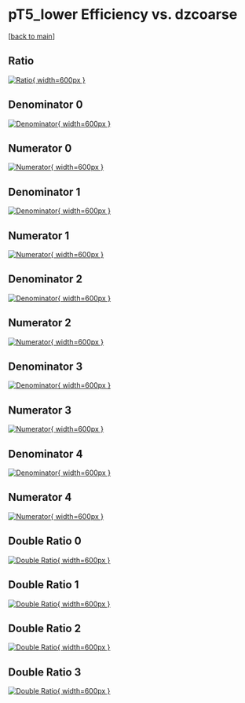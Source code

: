 # pT5_lower Efficiency vs. dzcoarse

[[back to main](./)]



## Ratio

[![Ratio](../mtv/var/pT5_lower_base_11_0_eff_dzcoarse.png){ width=600px }](../mtv/var/pT5_lower_base_11_0_eff_dzcoarse.pdf)

## Denominator 0

[![Denominator](../mtv/den/pT5_lower_base_11_0_eff_dzcoarse_den0.png){ width=600px }](../mtv/den/pT5_lower_base_11_0_eff_dzcoarse_den0.pdf)

## Numerator 0

[![Numerator](../mtv/num/pT5_lower_base_11_0_eff_dzcoarse_num0.png){ width=600px }](../mtv/num/pT5_lower_base_11_0_eff_dzcoarse_num0.pdf)

## Denominator 1

[![Denominator](../mtv/den/pT5_lower_base_11_0_eff_dzcoarse_den1.png){ width=600px }](../mtv/den/pT5_lower_base_11_0_eff_dzcoarse_den1.pdf)

## Numerator 1

[![Numerator](../mtv/num/pT5_lower_base_11_0_eff_dzcoarse_num1.png){ width=600px }](../mtv/num/pT5_lower_base_11_0_eff_dzcoarse_num1.pdf)

## Denominator 2

[![Denominator](../mtv/den/pT5_lower_base_11_0_eff_dzcoarse_den2.png){ width=600px }](../mtv/den/pT5_lower_base_11_0_eff_dzcoarse_den2.pdf)

## Numerator 2

[![Numerator](../mtv/num/pT5_lower_base_11_0_eff_dzcoarse_num2.png){ width=600px }](../mtv/num/pT5_lower_base_11_0_eff_dzcoarse_num2.pdf)

## Denominator 3

[![Denominator](../mtv/den/pT5_lower_base_11_0_eff_dzcoarse_den3.png){ width=600px }](../mtv/den/pT5_lower_base_11_0_eff_dzcoarse_den3.pdf)

## Numerator 3

[![Numerator](../mtv/num/pT5_lower_base_11_0_eff_dzcoarse_num3.png){ width=600px }](../mtv/num/pT5_lower_base_11_0_eff_dzcoarse_num3.pdf)

## Denominator 4

[![Denominator](../mtv/den/pT5_lower_base_11_0_eff_dzcoarse_den4.png){ width=600px }](../mtv/den/pT5_lower_base_11_0_eff_dzcoarse_den4.pdf)

## Numerator 4

[![Numerator](../mtv/num/pT5_lower_base_11_0_eff_dzcoarse_num4.png){ width=600px }](../mtv/num/pT5_lower_base_11_0_eff_dzcoarse_num4.pdf)

## Double Ratio 0

[![Double Ratio](../mtv/ratio/pT5_lower_base_11_0_eff_dzcoarse_ratio0.png){ width=600px }](../mtv/ratio/pT5_lower_base_11_0_eff_dzcoarse_ratio0.pdf)

## Double Ratio 1

[![Double Ratio](../mtv/ratio/pT5_lower_base_11_0_eff_dzcoarse_ratio1.png){ width=600px }](../mtv/ratio/pT5_lower_base_11_0_eff_dzcoarse_ratio1.pdf)

## Double Ratio 2

[![Double Ratio](../mtv/ratio/pT5_lower_base_11_0_eff_dzcoarse_ratio2.png){ width=600px }](../mtv/ratio/pT5_lower_base_11_0_eff_dzcoarse_ratio2.pdf)

## Double Ratio 3

[![Double Ratio](../mtv/ratio/pT5_lower_base_11_0_eff_dzcoarse_ratio3.png){ width=600px }](../mtv/ratio/pT5_lower_base_11_0_eff_dzcoarse_ratio3.pdf)


